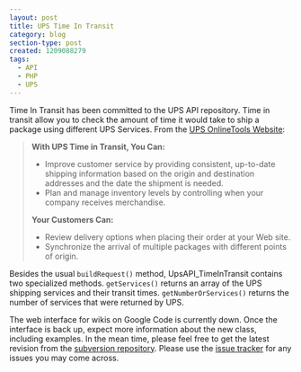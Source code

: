 ```yaml
---
layout: post
title: UPS Time In Transit
category: blog
section-type: post
created: 1209088279
tags:
  - API
  - PHP
  - UPS
---
```

Time In Transit has been committed to the UPS API repository. Time in transit
allow you to check the amount of time it would take to ship a package using
different UPS Services. From the
[UPS OnlineTools Website](http://www.ups.com/onlinetools):

<!--more-->

> **With UPS Time in Transit, You Can:**
>
> * Improve customer service by providing consistent, up-to-date shipping information based on the origin and destination addresses and the date the shipment is needed.</li>
> * Plan and manage inventory levels by controlling when your company receives merchandise.</li>
>
> **Your Customers Can:**
>
> * Review delivery options when placing their order at your Web site.</li>
> * Synchronize the arrival of multiple packages with different points of origin.</li>

Besides the usual `buildRequest()` method, UpsAPI_TimeInTransit contains two
specialized methods. `getServices()` returns an array of the UPS shipping
services and their transit times. `getNumberOrServices()` returns the number of
services that were returned by UPS.

The web interface for wikis on Google Code is currently down. Once the interface
is back up, expect more information about the new class, including examples. In
the mean time, please feel free to get the latest revision from the
[subversion repository](http://code.google.com/p/php-ups-api/source/checkout).
Please use the
[issue tracker](http://code.google.com/p/php-ups-api/issues/list) for any issues
you may come across.
